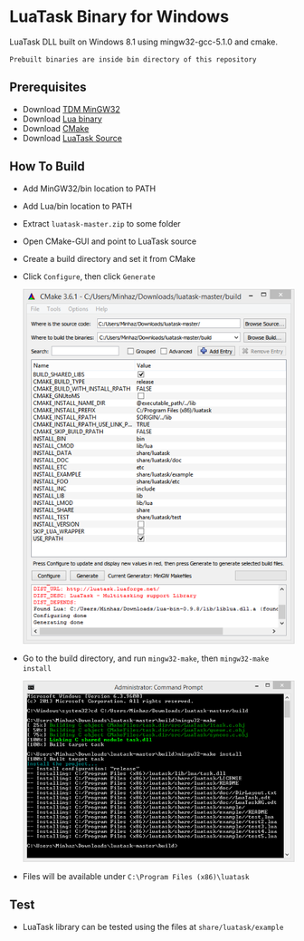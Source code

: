 # LuaTask Binary for Windows

LuaTask DLL built on Windows 8.1 using mingw32-gcc-5.1.0 and cmake.

    Prebuilt binaries are inside bin directory of this repository

## Prerequisites

* Download [TDM MinGW32](http://tdm-gcc.tdragon.net/download)
* Download [Lua binary](http://luadist.org/)
* Download [CMake](https://cmake.org/download/)
* Download [LuaTask Source](https://github.com/LuaDist/luatask)

## How To Build


* Add MinGW32/bin location to PATH
* Add Lua/bin location to PATH
* Extract `luatask-master.zip` to some folder
* Open CMake-GUI and point to LuaTask source
* Create a build directory and set it from CMake
* Click `Configure`, then click `Generate`
    
    ![CMake](img_cmake.png)
    
* Go to the build directory, and run `mingw32-make`, then `mingw32-make install`
    
    ![CMake](img_make.png)
    
* Files will be available under `C:\Program Files (x86)\luatask`

## Test

* LuaTask library can be tested using the files at `share/luatask/example`
